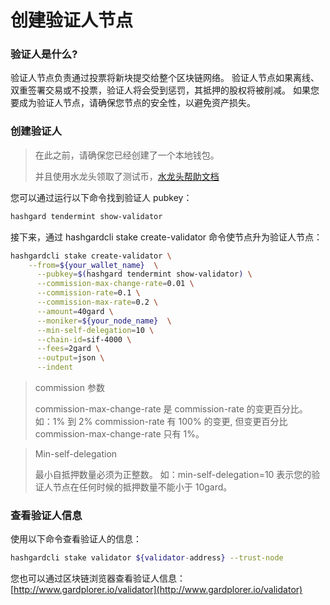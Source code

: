 # 创建验证人节点

### 验证人是什么?

验证人节点负责通过投票将新块提交给整个区块链网络。
验证人节点如果离线、双重签署交易或不投票，验证人将会受到惩罚，其抵押的股权将被削减。
如果您要成为验证人节点，请确保您节点的安全性，以避免资产损失。

### 创建验证人

> 在此之前，请确保您已经创建了一个本地钱包。
>
> 并且使用水龙头领取了测试币，[水龙头帮助文档](https://github.com/hashgard/hashgard/tree/master/docs/zh/hashgardcli/faucet)

您可以通过运行以下命令找到验证人 pubkey：

```bash
hashgard tendermint show-validator
```

接下来，通过 hashgardcli stake create-validator 命令使节点升为验证人节点：

```bash
hashgardcli stake create-validator \
    --from=${your_wallet_name}  \
	  --pubkey=$(hashgard tendermint show-validator) \
	  --commission-max-change-rate=0.01 \
	  --commission-rate=0.1 \
	  --commission-max-rate=0.2 \
	  --amount=40gard \
	  --moniker=${your_node_name}  \
	  --min-self-delegation=10 \
	  --chain-id=sif-4000 \
	  --fees=2gard \
	  --output=json \
	  --indent
```

> commission 参数
>
> commission-max-change-rate 是 commission-rate 的变更百分比。
> 如：1% 到 2% commission-rate 有 100% 的变更, 但变更百分比 commission-max-change-rate 只有 1%。

> Min-self-delegation
>
> 最小自抵押数量必须为正整数。
> 如：min-self-delegation=10 表示您的验证人节点在任何时候的抵押数量不能小于 10gard。

### 查看验证人信息

使用以下命令查看验证人的信息：

```bash
hashgardcli stake validator ${validator-address} --trust-node
```

您也可以通过区块链浏览器查看验证人信息：
[http://www.gardplorer.io/validator](http://www.gardplorer.io/validator)
